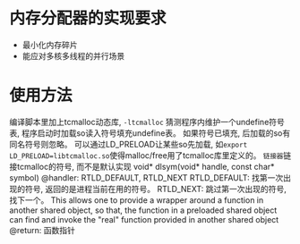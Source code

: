 # 内存分配器的实现要求
- 最小化内存碎片
- 能应对多核多线程的并行场景

# 使用方法
编译脚本里加上tcmalloc动态库, `-ltcmalloc`
  猜测程序内维护一个undefine符号表, 程序启动时加载so读入符号填充undefine表。
  如果符号已填充, 后加载的so有同名符号则忽略。
  可以通过LD_PRELOAD让某些so先加载, 如`export LD_PRELOAD=libtcmalloc.so`使得malloc/free用了tcmalloc库里定义的。
  `链接器`链接tcmalloc的符号, 而不是默认实现
void* dlsym(void* handle, const char* symbol)
  @handler: RTLD_DEFAULT, RTLD_NEXT
    RTLD_DEFAULT: 找第一次出现的符号, 返回的是进程当前在用的符号。
    RTLD_NEXT: 跳过第一次出现的符号, 找下一个。
      This allows one to provide a wrapper around a function in another shared object,
      so that, the function in a preloaded shared object can find and invoke
      the "real" function provided in another shared object
  @return: 函数指针
